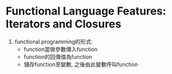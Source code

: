 # Functional Language Features: Iterators and Closures
1. functional programming的形式:
   - function當做參數傳入function
   - function的回傳值為function
   - 儲存function至變數, 之後由此變數呼叫function
